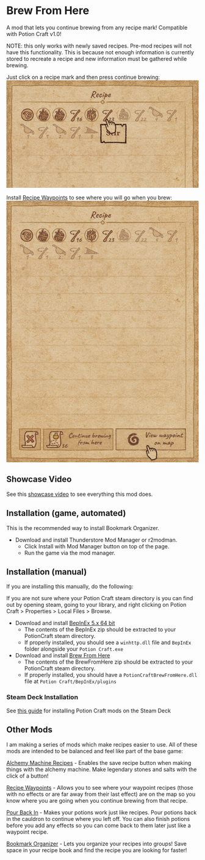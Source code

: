 # Brew From Here
A mod that lets you continue brewing from any recipe mark! Compatible with Potion Craft v1.0!

NOTE: this only works with newly saved recipes. Pre-mod recipes will not have this functionality. This is because not enough information is currently stored to recreate a recipe and new information must be gathered while brewing.

Just click on a recipe mark and then press continue brewing:
![image](https://github.com/AndrewFahlgren/PotionCraftUsefulRecipeMarks/blob/master/Images/BrewFromHere_Icon.PNG?raw=true)


Install [Recipe Waypoints](https://potion-craft.thunderstore.io/package/AndrewFahlgren/Recipe_Waypoints/) to see where you will go when you brew:
![image](https://github.com/AndrewFahlgren/PotionCraftUsefulRecipeMarks/blob/master/Images/BrewFromHere_UseRecipeWaypoints.PNG?raw=true)


## Showcase Video

See this [showcase video](https://youtu.be/ZsfVE3ipVTc) to see everything this mod does.


## Installation (game, automated)
This is the recommended way to install Bookmark Organizer.

- Download and install Thunderstore Mod Manager or r2modman.
  - Click Install with Mod Manager button on top of the page.
  - Run the game via the mod manager.

## Installation (manual)
If you are installing this manually, do the following:

If you are not sure where your Potion Craft steam directory is you can find out by opening steam, going to your library, and right clicking on Potion Craft > Properties > Local Files > Browse.

- Download and install [BepInEx 5.x 64 bit](https://github.com/BepInEx/BepInEx/releases)
  - The contents of the BepInEx zip should be extracted to your PotionCraft steam directory.
  - If properly installed, you should see a `winhttp.dll` file and `BepInEx` folder alongside your `Potion Craft.exe`
- Download and install [Brew From Here](https://github.com/AndrewFahlgren/PotionCraftUsefulRecipeMarks/releases/)
  - The contents of the BrewFromHere zip should be extracted to your PotionCraft steam directory.
  - If properly installed, you should have a `PotionCraftBrewFromHere.dll` file at `Potion Craft/BepInEx/plugins`
  
### Steam Deck Installation
See [this guide](https://docs.google.com/document/d/1Y3PDeMaffkh7x4U3j46YZ9K6AhM2EvRF9v3mAGBFzW4) for installing Potion Craft mods on the Steam Deck

## Other Mods
I am making a series of mods which make recipes easier to use. All of these mods are intended to be balanced and feel like part of the base game:

[Alchemy Machine Recipes](https://potion-craft.thunderstore.io/package/AndrewFahlgren/Alchemy_Machine_Recipes/) - Enables the save recipe button when making things with the alchemy machine. Make legendary stones and salts with the click of a button!

[Recipe Waypoints](https://potion-craft.thunderstore.io/package/AndrewFahlgren/Recipe_Waypoints/) - Allows you to see where your waypoint recipes (those with no effects or are far away from their last effect) are on the map so you know where you are going when you continue brewing from that recipe.

[Pour Back In](https://potion-craft.thunderstore.io/package/AndrewFahlgren/Pour_Back_In/) - Makes your potions work just like recipes. Pour potions back in the cauldron to continue where you left off. You can also finish potions before you add any effects so you can come back to them later just like a waypoint recipe.

[Bookmark Organizer](https://potion-craft.thunderstore.io/package/AndrewFahlgren/Bookmark_Organizer/) - Lets you organize your recipes into groups! Save space in your recipe book and find the recipe you are looking for faster!